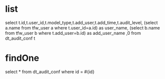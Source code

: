 list
===
select t.id,t.user_id,t.model_type,t.add_user,t.add_time,t.audit_level,
(select a.name from tfw_user a where t.user_id=a.id) as user_name,
(select b.name from tfw_user b where t.add_user=b.id) as add_user_name
,0 from dt_audit_conf t

findOne
===
select * from dt_audit_conf where id = #{id}